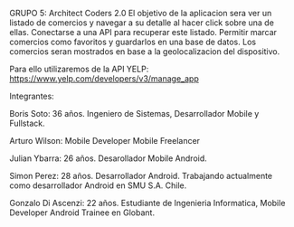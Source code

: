 GRUPO 5: Architect Coders 2.0
El objetivo de la aplicacion sera ver un listado de comercios y navegar a su detalle al hacer click sobre una de ellas. Conectarse a una API para recuperar este listado. Permitir marcar comercios como favoritos y guardarlos en una base de datos. Los comercios seran mostrados en base a la geolocalizacion del dispositivo.

Para ello utilizaremos de la API YELP: https://www.yelp.com/developers/v3/manage_app

Integrantes:

Boris Soto: 36 años. Ingeniero de Sistemas, Desarrollador Mobile y Fullstack.

Arturo Wilson: Mobile Developer Mobile Freelancer

Julian Ybarra: 26 años. Desarollador Mobile Android.

Simon Perez: 28 años. Desarrollador Android. Trabajando actualmente como desarrollador Android en SMU S.A. Chile.

Gonzalo Di Ascenzi: 22 años. Estudiante de Ingenieria Informatica, Mobile Developer Android Trainee en Globant.